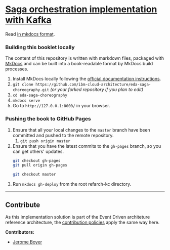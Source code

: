 # [Saga orchestration implementation with Kafka](https://ibm-cloud-architecture.github.io/eda-saga-choreography)


Read [in mkdocs format](https://ibm-cloud-architecture.github.io/eda-saga-choreography).


### Building this booklet locally

The content of this repository is written with markdown files, packaged with [MkDocs](https://www.mkdocs.org/) and can be built into a book-readable format by MkDocs build processes.

1. Install MkDocs locally following the [official documentation instructions](https://www.mkdocs.org/#installation).
2. `git clone https://github.com/ibm-cloud-architecture/eda-saga-choreography.git` _(or your forked repository if you plan to edit)_
3. `cd eda-saga-choreography`
4. `mkdocs serve`
5. Go to `http://127.0.0.1:8000/` in your browser.

### Pushing the book to GitHub Pages

1. Ensure that all your local changes to the `master` branch have been committed and pushed to the remote repository.
   1. `git push origin master`
2. Ensure that you have the latest commits to the `gh-pages` branch, so you can get others' updates.
	```bash
	git checkout gh-pages
	git pull origin gh-pages
	
	git checkout master
	```
3. Run `mkdocs gh-deploy` from the root refarch-kc directory.

--- 

## Contribute

As this implementation solution is part of the Event Driven architeture reference architecture, the [contribution policies](./docs/CONTRIBUTING.md) apply the same way here.

**Contributors:**

* [Jerome Boyer](https://www.linkedin.com/in/jeromeboyer/)